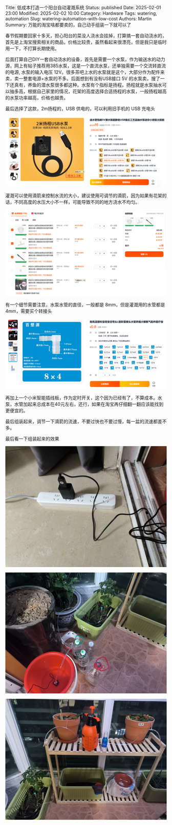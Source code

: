 Title: 低成本打造一个阳台自动灌溉系统
Status: published
Date: 2025-02-01 23:00
Modified: 2025-02-02 10:00
Category: Hardware
Tags: watering, automation
Slug: watering-automation-with-low-cost
Authors: Martin
Summary: 万能的淘宝啥都要卖的，自己动手组装一下就可以了

春节假期要回家十多天，担心阳台的菜没人浇水会挂掉，打算搞一套自动浇水的，首先是上淘宝搜索相关的商品，价格比较贵，虽然看起来很漂亮，但是我只是临时用一下，不打算长期使用。

后面打算自己DIY一套自动浇水的设备，首先是需要一个水泵，作为输送水的动力源，网上有帖子推荐用385水泵，这是一个直流水泵，还单独需要一个交流转直流的电源, 水泵的输入电压 12V。很多茶吧上水的水泵就是这个，大部分作为配件来卖，卖一整套电源+水泵的不多。后面想到有没有USB接口 5V 的水泵卖，搜了一下还真有，养鱼的潜水泵很多都这种。水泵有个指标是扬程。扬程就是水泵抽水可以抽多高，根据自己家里的情况，花架的高度选择合适扬程的水泵，一般扬程越高的水泵功率越高，价格也越贵。

最后选择了这款，2m扬程的，USB 供电的，可以利用旧手机的 USB 充电头

![water pump](../images/water-pump-taobao.png)

灌溉可以使用滴箭来控制水流的大小，建议使用可调节的滴箭，因为如果有花架的话，不同高度的水压大小不一样，可能导致不同的地方浇水不均匀。

![water pipe](../images/water-pipe-taobao.png)

有一个细节需要注意，水泵水管的直径，一般都是 8mm，但是灌溉用的水管都是 4mm，需要买个转接头

![water pipe connector](../images/water-pipe-connector-taobao.png)

再加上一个小米智能插线板，作为定时开关，这个因为已经有了，不算成本。水泵，水管加起来总成本在40元左右，还行，如果在淘宝再仔细翻一翻应该能找到更便宜的。

最后组装起来，调节一下滴箭的流速，不要过快也不要过慢，每一盆的流速都差不多。

最后看一下组装起来的效果

![](../images/water-artifact-1.jpg)

![](../images/water-artifact-2.jpg)

![](../images/water-artifact-3.jpg)












